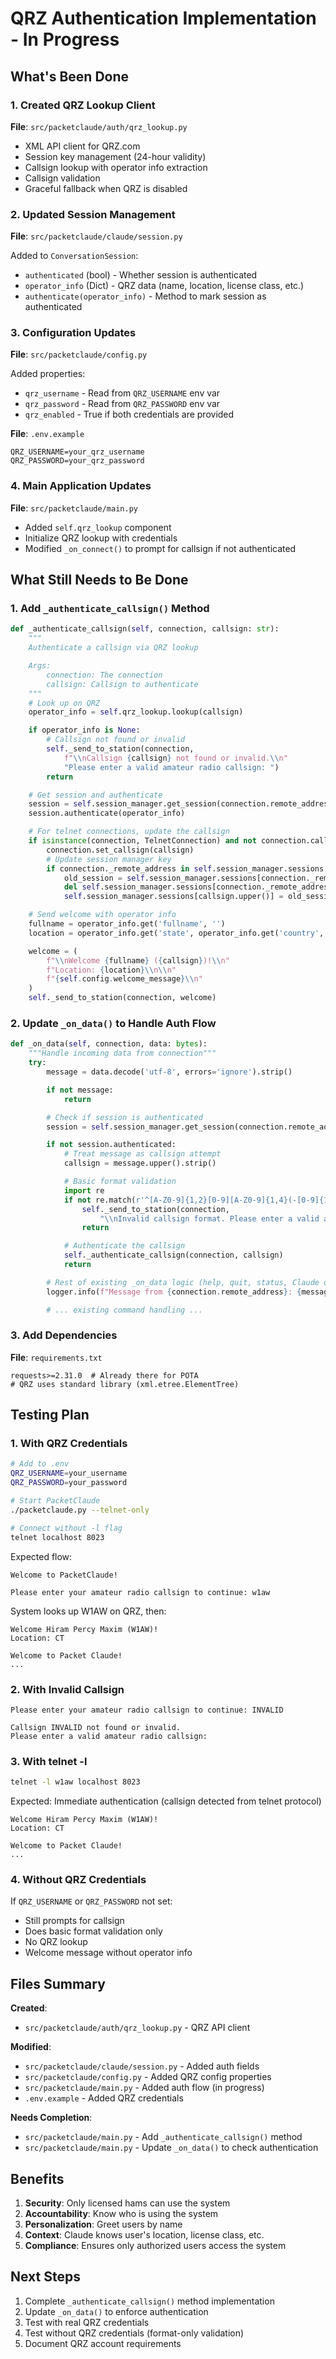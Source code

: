 # QRZ Authentication Implementation - In Progress

## What's Been Done

### 1. Created QRZ Lookup Client
**File**: `src/packetclaude/auth/qrz_lookup.py`

- XML API client for QRZ.com
- Session key management (24-hour validity)
- Callsign lookup with operator info extraction
- Callsign validation
- Graceful fallback when QRZ is disabled

### 2. Updated Session Management
**File**: `src/packetclaude/claude/session.py`

Added to `ConversationSession`:
- `authenticated` (bool) - Whether session is authenticated
- `operator_info` (Dict) - QRZ data (name, location, license class, etc.)
- `authenticate(operator_info)` - Method to mark session as authenticated

### 3. Configuration Updates
**File**: `src/packetclaude/config.py`

Added properties:
- `qrz_username` - Read from `QRZ_USERNAME` env var
- `qrz_password` - Read from `QRZ_PASSWORD` env var
- `qrz_enabled` - True if both credentials are provided

**File**: `.env.example`
```
QRZ_USERNAME=your_qrz_username
QRZ_PASSWORD=your_qrz_password
```

### 4. Main Application Updates
**File**: `src/packetclaude/main.py`

- Added `self.qrz_lookup` component
- Initialize QRZ lookup with credentials
- Modified `_on_connect()` to prompt for callsign if not authenticated

## What Still Needs to Be Done

### 1. Add `_authenticate_callsign()` Method

```python
def _authenticate_callsign(self, connection, callsign: str):
    """
    Authenticate a callsign via QRZ lookup

    Args:
        connection: The connection
        callsign: Callsign to authenticate
    """
    # Look up on QRZ
    operator_info = self.qrz_lookup.lookup(callsign)

    if operator_info is None:
        # Callsign not found or invalid
        self._send_to_station(connection,
            f"\\nCallsign {callsign} not found or invalid.\\n"
            "Please enter a valid amateur radio callsign: ")
        return

    # Get session and authenticate
    session = self.session_manager.get_session(connection.remote_address)
    session.authenticate(operator_info)

    # For telnet connections, update the callsign
    if isinstance(connection, TelnetConnection) and not connection.callsign:
        connection.set_callsign(callsign)
        # Update session manager key
        if connection._remote_address in self.session_manager.sessions:
            old_session = self.session_manager.sessions[connection._remote_address]
            del self.session_manager.sessions[connection._remote_address]
            self.session_manager.sessions[callsign.upper()] = old_session

    # Send welcome with operator info
    fullname = operator_info.get('fullname', '')
    location = operator_info.get('state', operator_info.get('country', ''))

    welcome = (
        f"\\nWelcome {fullname} ({callsign})!\\n"
        f"Location: {location}\\n\\n"
        f"{self.config.welcome_message}\\n"
    )
    self._send_to_station(connection, welcome)
```

### 2. Update `_on_data()` to Handle Auth Flow

```python
def _on_data(self, connection, data: bytes):
    """Handle incoming data from connection"""
    try:
        message = data.decode('utf-8', errors='ignore').strip()

        if not message:
            return

        # Check if session is authenticated
        session = self.session_manager.get_session(connection.remote_address)

        if not session.authenticated:
            # Treat message as callsign attempt
            callsign = message.upper().strip()

            # Basic format validation
            import re
            if not re.match(r'^[A-Z0-9]{1,2}[0-9][A-Z0-9]{1,4}(-[0-9]{1,2})?$', callsign):
                self._send_to_station(connection,
                    "\\nInvalid callsign format. Please enter a valid amateur radio callsign: ")
                return

            # Authenticate the callsign
            self._authenticate_callsign(connection, callsign)
            return

        # Rest of existing _on_data logic (help, quit, status, Claude query, etc.)
        logger.info(f"Message from {connection.remote_address}: {message}")

        # ... existing command handling ...
```

### 3. Add Dependencies

**File**: `requirements.txt`
```
requests>=2.31.0  # Already there for POTA
# QRZ uses standard library (xml.etree.ElementTree)
```

## Testing Plan

### 1. With QRZ Credentials

```bash
# Add to .env
QRZ_USERNAME=your_username
QRZ_PASSWORD=your_password

# Start PacketClaude
./packetclaude.py --telnet-only

# Connect without -l flag
telnet localhost 8023
```

Expected flow:
```
Welcome to PacketClaude!

Please enter your amateur radio callsign to continue: w1aw
```

System looks up W1AW on QRZ, then:
```
Welcome Hiram Percy Maxim (W1AW)!
Location: CT

Welcome to Packet Claude!
...
```

### 2. With Invalid Callsign

```
Please enter your amateur radio callsign to continue: INVALID

Callsign INVALID not found or invalid.
Please enter a valid amateur radio callsign:
```

### 3. With telnet -l

```bash
telnet -l w1aw localhost 8023
```

Expected: Immediate authentication (callsign detected from telnet protocol)
```
Welcome Hiram Percy Maxim (W1AW)!
Location: CT

Welcome to Packet Claude!
...
```

### 4. Without QRZ Credentials

If `QRZ_USERNAME` or `QRZ_PASSWORD` not set:
- Still prompts for callsign
- Does basic format validation only
- No QRZ lookup
- Welcome message without operator info

## Files Summary

**Created**:
- `src/packetclaude/auth/qrz_lookup.py` - QRZ API client

**Modified**:
- `src/packetclaude/claude/session.py` - Added auth fields
- `src/packetclaude/config.py` - Added QRZ config properties
- `src/packetclaude/main.py` - Added auth flow (in progress)
- `.env.example` - Added QRZ credentials

**Needs Completion**:
- `src/packetclaude/main.py` - Add `_authenticate_callsign()` method
- `src/packetclaude/main.py` - Update `_on_data()` to check authentication

## Benefits

1. **Security**: Only licensed hams can use the system
2. **Accountability**: Know who is using the system
3. **Personalization**: Greet users by name
4. **Context**: Claude knows user's location, license class, etc.
5. **Compliance**: Ensures only authorized users access the system

## Next Steps

1. Complete `_authenticate_callsign()` method implementation
2. Update `_on_data()` to enforce authentication
3. Test with real QRZ credentials
4. Test without QRZ credentials (format-only validation)
5. Document QRZ account requirements
